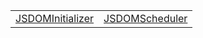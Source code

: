 |                                                                         |                                                                               |
| ----------------------------------------------------------------------- | ----------------------------------------------------------------------------- |
| [JSDOMInitializer](/runtime-html-jsdom/class/index/jsdominitializer.md) | [JSDOMScheduler](/runtime-html-jsdom/class/jsdom-scheduler/jsdomscheduler.md) |